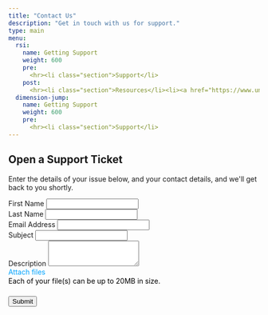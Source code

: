 ```yaml
---
title: "Contact Us"
description: "Get in touch with us for support."
type: main
menu:
  rsi:
    name: Getting Support
    weight: 600
    pre: 
      <hr><li class="section">Support</li>
    post:
      <hr><li class="section">Resources</li><li><a href="https://www.unrealengine.com/marketplace/replicated-sublevel-instances"><span>Buy on Unreal Engine Marketplace</span></a></li>
  dimension-jump:
    name: Getting Support
    weight: 600
    pre: 
      <hr><li class="section">Support</li>
---
```



<style>.zsFormClass{background-color:#FFFFFF;width:600px}</style>
<style>.zsFontClass{color:#000000;font-family:Arial;font-size:13px}</style>
<style>.manfieldbdr{border-left: 1px solid #ff6448!important} .hleft{text-align:left;} input[type=file]::-webkit-file-upload-button{cursor:pointer;}.wtcsepcode{margin:0px 15px; color:#aaa; float:left;}.wtccloudattach{float:left; color:#00a3fe!important; cursor:pointer; text-decoration: none!important;}.wtccloudattach:hover{text-decoration: none!important;}.wtcuploadinput{cursor:pointer; float:left; width:62px; margin-top:-20px; opacity:0; clear:both;}.wtcuploadfile{float:left;color: #00a3fe;}.filenamecls{margin-right:15px; float:left; margin-top:5px;} .clboth{clear:both;} #zsFileBrowseAttachments{clear:both; margin:5px 0px 10px;} .zsFontClass{vertical-align:top;} #tooltip-zc{font: normal 12px Arial, Helvetica, sans-serif; line-height:18px;position:absolute;padding:8px;margin:20px 0 0;background:#fff;border:1px solid #528dd1;-moz-border-radius:5px;-webkit-border-radius:5px;border-radius:5px;color:#eee;-webkit-box-shadow:5px 5px 20px rgba(0,0,0,0.2);-moz-box-shadow:5px 5px 20px rgba(0,0,0,0.2);z-index:10000; color:#777}.wtcmanfield{color:#f00;font-size:16px;position:relative;top:2px;left:1px;} #zsCloudAttachmentIframe{width: 100%;height: 100%;z-index: 99999!important;position: fixed;left: 0px;top:0px; border-style: none; display: none; background-color:#fff;} .wtchelpinfo{background-position: -246px -485px;width:15px;height:15px;display:inline-block;position: relative;top: 2px;background-image: url('https://css.zohostatic.com/support/2071974/images/zs-mpro.png');} .zsMaxSizeMessage{font-size:13px;}</style>
<script src='https://d17nz991552y2g.cloudfront.net/app/js/jqueryandencoder.ffa5afd5124fbedceea9.js'></script>
<script src="/js/zohodesk.js"> </script>
<div class="container pt-4 pb-4">
<div class="row pt-4 pb-4">
<div class="col-12">
<h2>Open a Support Ticket</h2>
<p>
    Enter the details of your issue below, and your contact details, and we'll get back to you shortly.
</p>
<div id='zohoSupportWebToCase'>
    <form name='zsWebToCase_162852000000839001' id='zsWebToCase_162852000000839001' action='https://desk.zoho.com/support/WebToCase' method='POST' onSubmit='return zsValidateMandatoryFields()' enctype='multipart/form-data'>
        <input type='hidden' name='xnQsjsdp' value='t-gDGuJo7Dbbsy-V*kINXg$$'/>
        <input type='hidden' name='xmIwtLD' value='gZcJBW2ggW7v-Hh5nkwSTm-*B6-MHnNR'/>
        <input type='hidden' name='xJdfEaS' value=''/>
        <input type='hidden' name='actionType' value='Q2FzZXM='/>
        <input type="hidden" id="property(module)" value="Cases"/>
        <input type="hidden" id="dependent_field_values_Cases" value="&#x7b;&quot;JSON_VALUES&quot;&#x3a;&#x7b;&#x7d;,&quot;JSON_SELECT_VALUES&quot;&#x3a;&#x7b;&#x7d;,&quot;JSON_MAP_DEP_LABELS&quot;&#x3a;&#x5b;&#x5d;&#x7d;"/>
        <input type='hidden' name='returnURL' value='https://support.redpoint.games/contact-us/'/>
        <div class="form-group">
            <label>First Name</label>
            <input type="text" class="form-control" name="First Name" />
        </div>
        <div class="form-group">
            <label>Last Name</label>
            <input type="text" class="form-control" name="Contact Name" />
        </div>
        <div class="form-group">
            <label>Email Address</label>
            <input type="email" class="form-control" name="Email" />
        </div>
        <div class="form-group">
            <label>Subject</label>
            <input type="text" class="form-control" name="Subject" />
        </div>
        <div class="form-group">
            <label>Description</label>
            <textarea class="form-control" name="Description" rows="3"></textarea>
        </div>
        <div class="form-check">
            <span class="wtcuploadfile" id="zsBrowseAttachment"><span class="btn btn-secondary">Attach files</span></span><input class="wtcuploadinput" type='file' name='attachment_1' id='zsattachment_1' style='display:block;' onclick='zsOpenFileBrowseAttachment(event)' onchange='zsRenderBrowseFileAttachment(this.value, this)'/><input class="wtcuploadinput" type='file' name='attachment_2' id='zsattachment_2' style='display:none;' onclick='zsOpenFileBrowseAttachment(event)' onchange='zsRenderBrowseFileAttachment(this.value, this)'/> <input class="wtcuploadinput" type='file' name='attachment_3' id='zsattachment_3' style='display:none;' onclick='zsOpenFileBrowseAttachment(event)' onchange='zsRenderBrowseFileAttachment(this.value, this)'/> <input class="wtcuploadinput" type='file' name='attachment_4' id='zsattachment_4' style='display:none;' onclick='zsOpenFileBrowseAttachment(event)' onchange='zsRenderBrowseFileAttachment(this.value, this)'/> <input class="wtcuploadinput" type='file' name='attachment_5' id='zsattachment_5' style='display:none;' onclick='zsOpenFileBrowseAttachment(event)' onchange='zsRenderBrowseFileAttachment(this.value, this)'/>
            <div class="clboth"></div>
            <span id='zsMaxSizeMessage' style='color:black;float: left;'>Each of your file(s) can be up to 20MB in size.</span><span id='zsMaxLimitMessage' style='color:black;float: left;margin-left: 14px;display: none;'>You can attach as many as 5 files at a time.</span>
            <div id='zsFileBrowseAttachments'></div>
        </div>
        <br style="break: both;" />
        <input type="submit" id="zsSubmitButton_162852000000839001" value="Submit" class="btn btn-primary" />
    </form>
</div>
</div>
</div>
</div>
